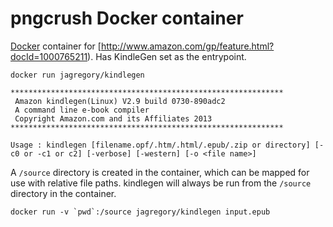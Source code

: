 # pngcrush Docker container

[Docker](https://www.docker.io/) container for [http://www.amazon.com/gp/feature.html?docId=1000765211). Has KindleGen set as the entrypoint.

    docker run jagregory/kindlegen

    *************************************************************
     Amazon kindlegen(Linux) V2.9 build 0730-890adc2
     A command line e-book compiler
     Copyright Amazon.com and its Affiliates 2013
    *************************************************************

    Usage : kindlegen [filename.opf/.htm/.html/.epub/.zip or directory] [-c0 or -c1 or c2] [-verbose] [-western] [-o <file name>]

A `/source` directory is created in the container, which can be mapped for use with relative file paths. kindlegen will always be run from the `/source` directory in the container.

    docker run -v `pwd`:/source jagregory/kindlegen input.epub

